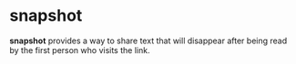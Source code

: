 # snapshot
**snapshot** provides a way to share text that will disappear after being read by the first person who visits the link.
